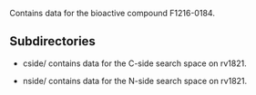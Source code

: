 Contains data for the bioactive compound F1216-0184.

## Subdirectories

- cside/ contains data for the C-side search space on rv1821.

- nside/ contains data for the N-side search space on rv1821.


